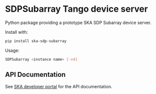 # SDPSubarray Tango device server

Python package providing a prototype SKA SDP Subarray device server.

Install with:

```bash
pip install ska-sdp-subarray
```

Usage:

```bash
SDPSubarray <instance name> [-v4]
```

## API Documentation

See [SKA developer
portal](https://developer.skatelescope.org/projects/sdp-prototype/en/latest/sdp_subarray.html)
for the API documentation.
